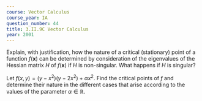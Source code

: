 ```yaml
---
course: Vector Calculus
course_year: IA
question_number: 44
title: 3.II.9C Vector Calculus
year: 2001
---
```



Explain, with justification, how the nature of a critical (stationary) point of a function $f(\mathbf{x})$ can be determined by consideration of the eigenvalues of the Hessian matrix $H$ of $f(\mathbf{x})$ if $H$ is non-singular. What happens if $H$ is singular?

Let $f(x, y)=\left(y-x^{2}\right)\left(y-2 x^{2}\right)+\alpha x^{2}$. Find the critical points of $f$ and determine their nature in the different cases that arise according to the values of the parameter $\alpha \in \mathbb{R}$.